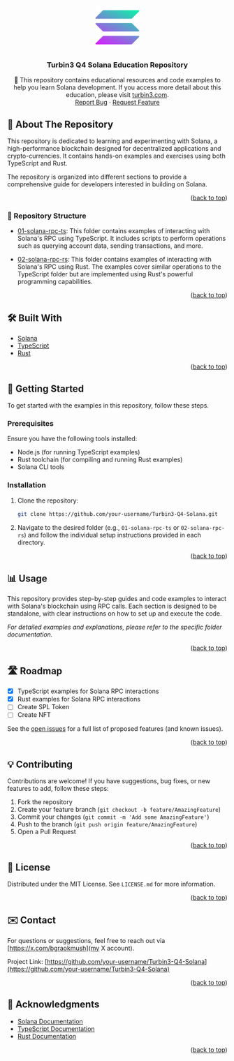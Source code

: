 <div id="top"></div>

<br />
<div align="center">
  <a href="https://github.com/your-username/Turbin3-Q4-Solana">
    <img src="logo.png" alt="Logo" width="100" height="100">
  </a>
  <h3 align="center">Turbin3 Q4 Solana Education Repository</h3>
    
  <p align="center">
    🚀 This repository contains educational resources and code examples to help you learn Solana development. If you access more detail about this education, please visit <a href="https://turbin3.com/">turbin3.com</a>.
    <br />
    <a href="https://github.com/your-username/Turbin3-Q4-Solana/issues">Report Bug</a>
    ·
    <a href="https://github.com/your-username/Turbin3-Q4-Solana/issues">Request Feature</a>
  </p>
</div>

## 📌 About The Repository

This repository is dedicated to learning and experimenting with Solana, a high-performance blockchain designed for decentralized applications and crypto-currencies. It contains hands-on examples and exercises using both TypeScript and Rust.

The repository is organized into different sections to provide a comprehensive guide for developers interested in building on Solana.

<p align="right">(<a href="#top">back to top</a>)</p>

### 📂 Repository Structure

- [01-solana-rpc-ts](./01-solana-rpc-ts): This folder contains examples of interacting with Solana's RPC using TypeScript. It includes scripts to perform operations such as querying account data, sending transactions, and more.

- [02-solana-rpc-rs](./02-solana-rpc-rs): This folder contains examples of interacting with Solana's RPC using Rust. The examples cover similar operations to the TypeScript folder but are implemented using Rust's powerful programming capabilities.

<p align="right">(<a href="#top">back to top</a>)</p>

## 🛠 Built With

* [Solana](https://solana.com/)
* [TypeScript](https://www.typescriptlang.org/)
* [Rust](https://www.rust-lang.org/)

<p align="right">(<a href="#top">back to top</a>)</p>

## 🚀 Getting Started

To get started with the examples in this repository, follow these steps.

### Prerequisites

Ensure you have the following tools installed:
* Node.js (for running TypeScript examples)
* Rust toolchain (for compiling and running Rust examples)
* Solana CLI tools

### Installation

1. Clone the repository:
   ```sh
   git clone https://github.com/your-username/Turbin3-Q4-Solana.git
   ```
3. Navigate to the desired folder (e.g., `01-solana-rpc-ts` or `02-solana-rpc-rs`) and follow the individual setup instructions provided in each directory.

<p align="right">(<a href="#top">back to top</a>)</p>

## 📊 Usage

This repository provides step-by-step guides and code examples to interact with Solana's blockchain using RPC calls. Each section is designed to be standalone, with clear instructions on how to set up and execute the code.

_For detailed examples and explanations, please refer to the specific folder documentation._

<p align="right">(<a href="#top">back to top</a>)</p>

## 🛣 Roadmap

- [x] TypeScript examples for Solana RPC interactions
- [x] Rust examples for Solana RPC interactions
- [ ] Create SPL Token
- [ ] Create NFT

See the [open issues](https://github.com/your-username/Turbin3-Q4-Solana/issues) for a full list of proposed features (and known issues).

<p align="right">(<a href="#top">back to top</a>)</p>

## 💡 Contributing

Contributions are welcome! If you have suggestions, bug fixes, or new features to add, follow these steps:

1. Fork the repository
2. Create your feature branch (`git checkout -b feature/AmazingFeature`)
3. Commit your changes (`git commit -m 'Add some AmazingFeature'`)
4. Push to the branch (`git push origin feature/AmazingFeature`)
5. Open a Pull Request

<p align="right">(<a href="#top">back to top</a>)</p>

## 📄 License

Distributed under the MIT License. See `LICENSE.md` for more information.

<p align="right">(<a href="#top">back to top</a>)</p>

## ✉️ Contact

For questions or suggestions, feel free to reach out via [https://x.com/bgraokmush](my X account).

Project Link: [https://github.com/your-username/Turbin3-Q4-Solana](https://github.com/your-username/Turbin3-Q4-Solana)

<p align="right">(<a href="#top">back to top</a>)</p>

## 🙏 Acknowledgments

* [Solana Documentation](https://docs.solana.com/)
* [TypeScript Documentation](https://www.typescriptlang.org/docs/)
* [Rust Documentation](https://doc.rust-lang.org/)

<p align="right">(<a href="#top">back to top</a>)</p>
